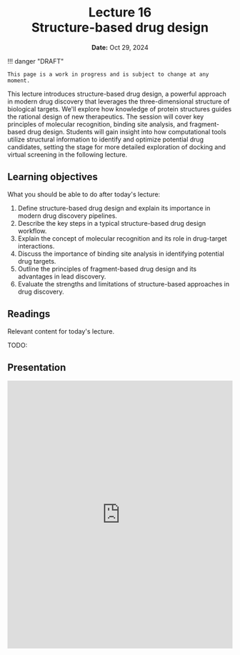 <h1 align="center">
<b>Lecture 16</b><br>
Structure-based drug design
</h1>
<p align="center">
<b>Date:</b> Oct 29, 2024
</p>

!!! danger "DRAFT"

    This page is a work in progress and is subject to change at any moment.

This lecture introduces structure-based drug design, a powerful approach in modern drug discovery that leverages the three-dimensional structure of biological targets. We'll explore how knowledge of protein structures guides the rational design of new therapeutics. The session will cover key principles of molecular recognition, binding site analysis, and fragment-based drug design. Students will gain insight into how computational tools utilize structural information to identify and optimize potential drug candidates, setting the stage for more detailed exploration of docking and virtual screening in the following lecture.

## Learning objectives

What you should be able to do after today's lecture:

1.  Define structure-based drug design and explain its importance in modern drug discovery pipelines.
2.  Describe the key steps in a typical structure-based drug design workflow.
3.  Explain the concept of molecular recognition and its role in drug-target interactions.
4.  Discuss the importance of binding site analysis in identifying potential drug targets.
5.  Outline the principles of fragment-based drug design and its advantages in lead discovery.
6.  Evaluate the strengths and limitations of structure-based approaches in drug discovery.

## Readings

Relevant content for today's lecture.

TODO:

## Presentation

<!-- -   **View:** [slides.com/aalexmmaldonado/biosc1540-l16](https://slides.com/aalexmmaldonado/biosc1540-l16) -->
<!-- -   **Live link:** [slides.com/d/uhBDP3A/live](https://slides.com/d/uhBDP3A/live) -->
<!-- -   **Download:** [biosc1540-l16.pdf](/lectures/10/biosc1540-l16.pdf) -->

<iframe src="https://slides.com/aalexmmaldonado/biosc1540-l16/embed?byline=hidden&share=hidden" width="100%" height="600" title="BIOSC 1540: Lecture 16" scrolling="no" frameborder="0" webkitallowfullscreen mozallowfullscreen allowfullscreen></iframe>
